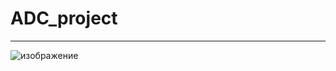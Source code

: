 # ADC_project
--------------
![изображение](https://github.com/user-attachments/assets/42a9eabb-4412-4803-bd50-020073c4758a)
